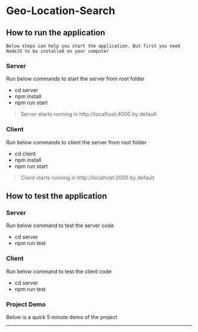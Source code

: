 # Geo-Location-Search

## How to run the application

```
Below steps can help you start the application. But first you need NodeJS to be installed on your computer
```

### Server

Run below commands to start the server from root folder
* cd server
* npm install
* npm run start
> Server starts running in http://localhost:4000 by default

### Client

Run below commands to client the server from root folder
* cd client
* npm install
* npm run start
> Client starts running in http://localhost:3000 by default

## How to test the application

### Server

Run below command to test the server code
* cd server
* npm run test

### Client

Run below command to test the client code
* cd server
* npm run test

### Project Demo

Below is a quick 5 minute demo of the project
> 

---
